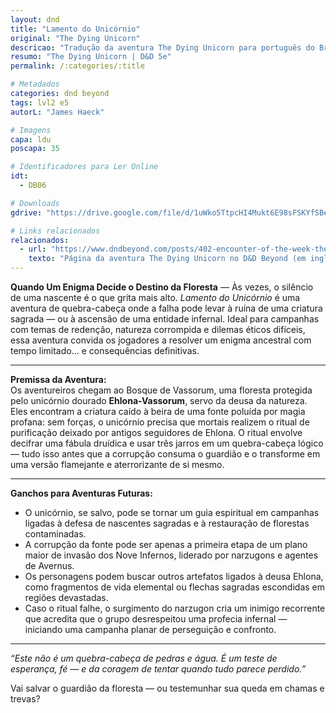 ```yaml
---
layout: dnd
title: "Lamento do Unicórnio"
original: "The Dying Unicorn"
descricao: "Tradução da aventura The Dying Unicorn para português do Brasil!"
resumo: "The Dying Unicorn | D&D 5e"
permalink: /:categories/:title

# Metadados
categories: dnd beyond
tags: lvl2 e5
autorL: "James Haeck"

# Imagens
capa: ldu
poscapa: 35

# Identificadores para Ler Online
idt:
  - DB06

# Downloads
gdrive: "https://drive.google.com/file/d/1uWko5TtpcHI4Mukt6E98sFSKYfSBefKI/view?usp=sharing"

# Links relacionados
relacionados:
  - url: "https://www.dndbeyond.com/posts/402-encounter-of-the-week-the-dying-unicorn"
    texto: "Página da aventura The Dying Unicorn no D&D Beyond (em inglês)"
---
```


**Quando Um Enigma Decide o Destino da Floresta** — Às vezes, o silêncio de uma nascente é o que grita mais alto.
_Lamento do Unicórnio_ é uma aventura de quebra-cabeça onde a falha pode levar à ruína de uma criatura sagrada — ou à
ascensão de uma entidade infernal. Ideal para campanhas com temas de redenção, natureza corrompida e dilemas éticos
difíceis, essa aventura convida os jogadores a resolver um enigma ancestral com tempo limitado... e consequências
definitivas.

---

**Premissa da Aventura:**  
Os aventureiros chegam ao Bosque de Vassorum, uma floresta protegida pelo unicórnio dourado **Ehlona-Vassorum**, servo
da deusa da natureza. Eles encontram a criatura caído à beira de uma fonte poluída por magia profana: sem forças, o
unicórnio precisa que mortais realizem o ritual de purificação deixado por antigos seguidores de Ehlona. O ritual
envolve decifrar uma fábula druídica e usar três jarros em um quebra-cabeça lógico — tudo isso antes que a corrupção
consuma o guardião e o transforme em uma versão flamejante e aterrorizante de si mesmo.

---

**Ganchos para Aventuras Futuras:**

-   O unicórnio, se salvo, pode se tornar um guia espiritual em campanhas ligadas à defesa de nascentes sagradas e à
    restauração de florestas contaminadas.
-   A corrupção da fonte pode ser apenas a primeira etapa de um plano maior de invasão dos Nove Infernos, liderado por
    narzugons e agentes de Avernus.
-   Os personagens podem buscar outros artefatos ligados à deusa Ehlona, como fragmentos de vida elemental ou flechas
    sagradas escondidas em regiões devastadas.
-   Caso o ritual falhe, o surgimento do narzugon cria um inimigo recorrente que acredita que o grupo desrespeitou uma
    profecia infernal — iniciando uma campanha planar de perseguição e confronto.

---

_“Este não é um quebra-cabeça de pedras e água. É um teste de esperança, fé — e da coragem de tentar quando tudo parece
perdido.”_

Vai salvar o guardião da floresta — ou testemunhar sua queda em chamas e trevas?
